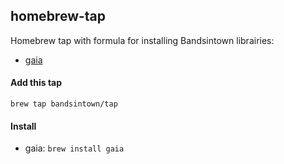 ## homebrew-tap

Homebrew tap with formula for installing Bandsintown librairies:

- [gaia](https://github.com/bandsintown/gaia)


#### Add this tap

`brew tap bandsintown/tap`


#### Install

- gaia: `brew install gaia`
